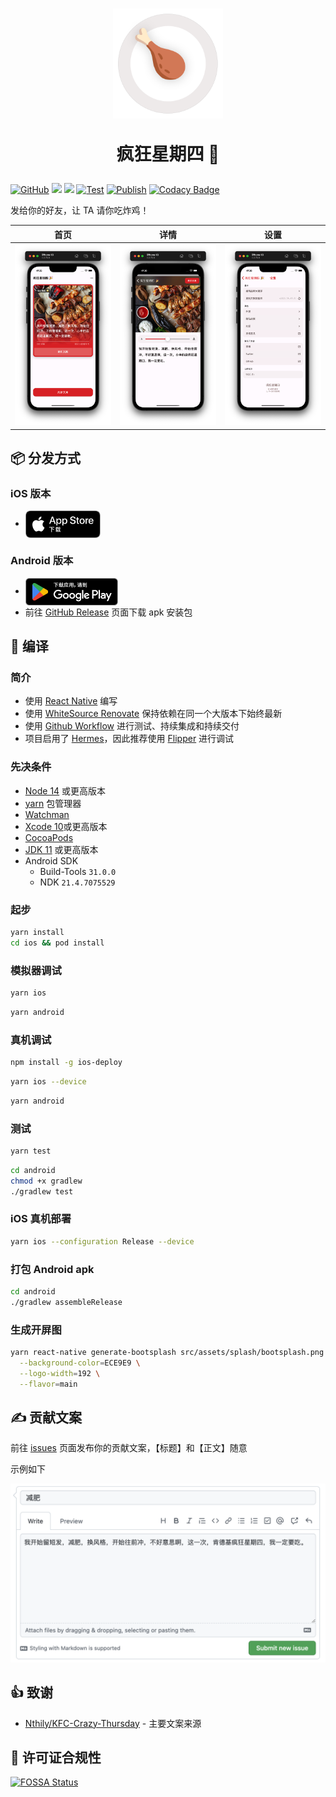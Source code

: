 <div align="center" >
  <h1>
    <img src="./src/assets/appIcon/AppIconRound.png" width="176px" height="176px" />
    <p>疯狂星期四 🎉</p>
  </h1>
</div>

[![GitHub](https://img.shields.io/github/license/shensven/Crazy-Thursday)](./LICENSE)
[![](https://img.shields.io/github/package-json/dependency-version/shensven/Crazy-Thursday/react-native)](./package.json)
[![](https://img.shields.io/github/package-json/dependency-version/shensven/Crazy-Thursday/react)](./package.json)
[![Test](https://github.com/shensven/Crazy-Thursday/actions/workflows/test.yml/badge.svg?branch=dev)](https://github.com/shensven/Crazy-Thursday/actions/workflows/test.yml)
[![Publish](https://github.com/shensven/Crazy-Thursday/actions/workflows/publish.yml/badge.svg?branch=main)](https://github.com/shensven/Crazy-Thursday/actions/workflows/publish.yml)
[![Codacy Badge](https://app.codacy.com/project/badge/Grade/b2d87f19c07e48fc844c4c4ee85dd681)](https://www.codacy.com/gh/shensven/Crazy-Thursday/dashboard?utm_source=github.com&utm_medium=referral&utm_content=shensven/Crazy-Thursday&utm_campaign=Badge_Grade)

发给你的好友，让 TA 请你吃炸鸡！

|                         首页                         |                          详情                          |                        设置                         |
| :--------------------------------------------------: | :----------------------------------------------------: | :-------------------------------------------------: |
| ![Screenshot 1](src/assets/screenshots/ios-home.png) | ![Screenshot 2](src/assets/screenshots/ios-detail.png) | ![Screenshot 2](src/assets/screenshots/ios-cog.png) |

## 📦 分发方式

### iOS 版本

- <a href="https://apps.apple.com/cn/app/%E7%96%AF%E7%8B%82%E6%98%9F%E6%9C%9F%E5%9B%9B/id1636127634"><img align='center' src="./src/assets/badge/Download_on_the_App_Store_Badge_CNSC_RGB_blk_092917.svg" height="44px"/></a>

### Android 版本

- <a href="https://play.google.com/store/apps/details?id=com.shensven.crazythursday"><img align='center' src="./src/assets/badge/zh-cn_badge_web_generic.png" height="44px"/></a>
- 前往 [GitHub Release](https://github.com/shensven/Crazy-Thursday/releases) 页面下载 apk 安装包

## 🔨 编译

### 简介

- 使用 [React Native](https://reactnative.dev) 编写
- 使用 [WhiteSource Renovate](https://www.whitesourcesoftware.com/free-developer-tools/renovate) 保持依赖在同一个大版本下始终最新
- 使用 [Github Workflow](https://github.com/shensven/Readhub-RN/actions) 进行测试、持续集成和持续交付
- 项目启用了 [Hermes](https://hermesengine.dev)，因此推荐使用 [Flipper](https://fbflipper.com) 进行调试

### 先决条件

- [Node 14](https://nodejs.org) 或更高版本
- [yarn](https://yarnpkg.com/getting-started/install) 包管理器
- [Watchman](https://formulae.brew.sh/formula/watchman)
- [Xcode 10](https://developer.apple.com/xcode/resources)或更高版本
- [CocoaPods](https://guides.cocoapods.org/using/getting-started.html)
- [JDK 11](https://formulae.brew.sh/formula/openjdk@11) 或更高版本
- Android SDK
  - Build-Tools `31.0.0`
  - NDK `21.4.7075529`

### 起步

```sh
yarn install
cd ios && pod install
```

### 模拟器调试

```sh
yarn ios
```

```sh
yarn android
```

### 真机调试

```sh
npm install -g ios-deploy
```

```sh
yarn ios --device
```

```sh
yarn android
```

### 测试

```sh
yarn test
```

```sh
cd android
chmod +x gradlew
./gradlew test
```

### iOS 真机部署

```sh
yarn ios --configuration Release --device
```

### 打包 Android apk

```sh
cd android
./gradlew assembleRelease
```

### 生成开屏图

```sh
yarn react-native generate-bootsplash src/assets/splash/bootsplash.png \
  --background-color=ECE9E9 \
  --logo-width=192 \
  --flavor=main
```

## ✍️ 贡献文案

前往 [issues](https://github.com/shensven/Crazy-Thursday/issues/new) 页面发布你的贡献文案，【标题】和【正文】随意

示例如下

![how-to-contribute.png](src/assets/issues/how-to-contribute.png)

## 👍 致谢

- [Nthily/KFC-Crazy-Thursday](https://github.com/Nthily/KFC-Crazy-Thursday) - 主要文案来源

## 📜 许可证合规性

[![FOSSA Status](https://app.fossa.com/api/projects/git%2Bgithub.com%2Fshensven%2FCrazy-Thursday.svg?type=large)](https://app.fossa.com/projects/git%2Bgithub.com%2Fshensven%2FCrazy-Thursday?ref=badge_large)
